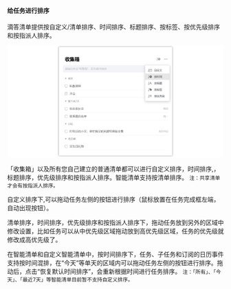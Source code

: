 #### 给任务进行排序

滴答清单提供按自定义/清单排序、时间排序、标题排序、按标签、按优先级排序和按指派人排序。

![winsort](../../images/Windows/task/3.10.png)

「收集箱」以及所有您自己建立的普通清单都可以进行自定义排序，时间排序,，标题排序，优先级排序和按指派人排序。智能清单支持按清单排序。 `注：共享清单才会有按指派人排序。`

自定义排序下,可以拖动任务左侧的按钮进行排序（鼠标放置在任务完成框左端，自动出现按钮）。

清单排序，时间排序，优先级排序和按指派人排序下，拖动任务放到另外的区域中修改设置，比如任务可以从中优先级区域拖动放到高优先级区域，任务的优先级就修改成高优先级了。

在智能清单和自定义智能清单中，按时间排序下，任务、子任务和订阅的日历事件支持按时间混排，在“今天”等单天的区域内可以拖动任务左侧的按钮进行排序。拖动后，点击“恢复默认时间排序”，会重新根据时间进行任务排序。 `注：「所有」、「今天」、「最近7天」等智能清单目前暂不支持自定义排序。`

